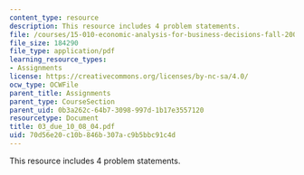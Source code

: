 ```yaml
---
content_type: resource
description: This resource includes 4 problem statements.
file: /courses/15-010-economic-analysis-for-business-decisions-fall-2004/70d56e20c10b846b307ac9b5bbc91c4d_03_due_10_08_04.pdf
file_size: 184290
file_type: application/pdf
learning_resource_types:
- Assignments
license: https://creativecommons.org/licenses/by-nc-sa/4.0/
ocw_type: OCWFile
parent_title: Assignments
parent_type: CourseSection
parent_uid: 0b3a262c-64b7-3098-997d-1b17e3557120
resourcetype: Document
title: 03_due_10_08_04.pdf
uid: 70d56e20-c10b-846b-307a-c9b5bbc91c4d
---
```

This resource includes 4 problem statements.